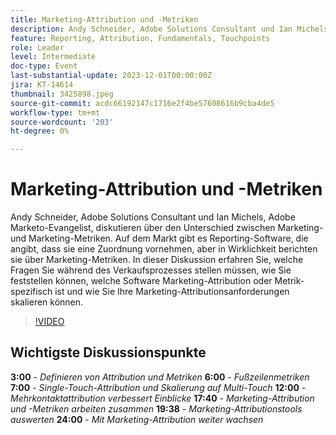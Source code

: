```yaml
---
title: Marketing-Attribution und -Metriken
description: Andy Schneider, Adobe Solutions Consultant und Ian Michels, Adobe Marketo-Evangelist, diskutieren über den Unterschied zwischen Marketing- und Marketing-Metriken. Auf dem Markt gibt es Reporting-Software, die angibt, dass sie eine Zuordnung vornehmen, aber in Wirklichkeit berichten sie über Marketing-Metriken. In dieser Diskussion erfahren Sie, welche Fragen Sie während des Verkaufsprozesses stellen müssen, wie Sie feststellen können, welche Software Marketing-Attribution oder Metrik-spezifisch ist und wie Sie Ihre Marketing-Attributionsanforderungen skalieren können.
feature: Reporting, Attribution, Fundamentals, Touchpoints
role: Leader
level: Intermediate
doc-type: Event
last-substantial-update: 2023-12-01T00:00:00Z
jira: KT-14614
thumbnail: 3425898.jpeg
source-git-commit: acdc66192147c1716e2f4be57608616b9cba4de5
workflow-type: tm+mt
source-wordcount: '203'
ht-degree: 0%

---
```



# Marketing-Attribution und -Metriken

Andy Schneider, Adobe Solutions Consultant und Ian Michels, Adobe Marketo-Evangelist, diskutieren über den Unterschied zwischen Marketing- und Marketing-Metriken. Auf dem Markt gibt es Reporting-Software, die angibt, dass sie eine Zuordnung vornehmen, aber in Wirklichkeit berichten sie über Marketing-Metriken. In dieser Diskussion erfahren Sie, welche Fragen Sie während des Verkaufsprozesses stellen müssen, wie Sie feststellen können, welche Software Marketing-Attribution oder Metrik-spezifisch ist und wie Sie Ihre Marketing-Attributionsanforderungen skalieren können.

>[!VIDEO](https://video.tv.adobe.com/v/3425898/?learn=on)

## Wichtigste Diskussionspunkte

**3:00** - *Definieren von Attribution und Metriken*
**6:00** - *Fußzeilenmetriken*
**7:00** - *Single-Touch-Attribution und Skalierung auf Multi-Touch*
**12:00** - *Mehrkontaktattribution verbessert Einblicke*
**17:40** - *Marketing-Attribution und -Metriken arbeiten zusammen*
**19:38** - *Marketing-Attributionstools auswerten*
**24:00** - *Mit Marketing-Attribution weiter wachsen*
